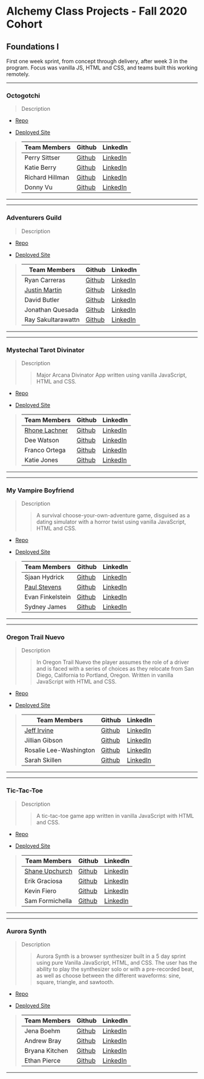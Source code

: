 # Alchemy Class Projects - Fall 2020 Cohort

## Foundations I
First one week sprint, from concept through delivery, after week 3 in the program.  Focus was vanilla JS, HTML and CSS, and teams built this working remotely.
___

 ### Octogotchi

> Description 
>>

* [Repo](https://github.com/sittserp/octogotchi)

* [Deployed Site](https://sittserp.github.io/octogotchi/)

>
>| Team Members  | Github  | LinkedIn  |
>|---|---|---|
>|  Perry Sittser | [Github](https://github.com/sittserp)   | [LinkedIn](https://www.linkedin.com/in/sittserp/)   |
>| Katie Berry |  [Github](https://github.com/KatieMBerry)  |  [LinkedIn](https://www.linkedin.com/in/katie-m-berry/)  |
>| Richard Hillman |  [Github](https://github.com/Richard-Hillman)  |  [LinkedIn](https://www.linkedin.com/in/richard-hillman/)  |
>| Donny Vu |  [Github](https://github.com/DonnyLVu)  |  [LinkedIn](https://www.linkedin.com/in/donnylvu/)  |

___
___

 ### Adventurers Guild

> Description 
>>

* [Repo](https://github.com/ryanleviathan/adventurers-guild)

* [Deployed Site](https://ryanleviathan.github.io/adventurers-guild/)

>
>| Team Members  | Github  | LinkedIn  |
>|---|---|---|
>|  Ryan Carreras | [Github](https://github.com/ryanleviathan)   | [LinkedIn](https://www.linkedin.com/in/ryancarreras/)   |
>| [Justin Martin](http://justinmartincodes.com/) |  [Github](https://github.com/JustinMartin7x)  |  [LinkedIn](https://www.linkedin.com/in/justin-martin7x/)  |
>| David Butler |  [Github](https://github.com/davidabutler92)  |  [LinkedIn](https://www.linkedin.com/in/david-arron-butler/)  |
>| Jonathan Quesada |  [Github](https://github.com/QuesadaJon)  |  [LinkedIn](https://www.linkedin.com/in/quesada-jonathan/)  |
>| Ray Sakultarawattn |  [Github](https://github.com/rsakultarawattn)  |  [LinkedIn](https://www.linkedin.com/in/raysakultarawattn/)  |

___
___

 ### Mystechal Tarot Divinator

> Description 
>>Major Arcana Divinator App written using vanilla JavaScript, HTML and CSS.

* [Repo](https://github.com/Mystechal-Divinators/project-week-tarot-divinators)

* [Deployed Site](https://mystechal-divinators.github.io/project-week-tarot-divinators/)

>
>| Team Members  | Github  | LinkedIn  |
>|---|---|---|
>|  [Rhone Lachner](http://rhonelachner.com/) | [Github](https://github.com/RhoneLachner)   | [LinkedIn](https://www.linkedin.com/in/rhonelachner/)   |
>| Dee Watson |  [Github](https://github.com/dl-watson)  |  [LinkedIn](https://www.linkedin.com/in/dl-watson/)  |
>| Franco Ortega |  [Github](https://github.com/franco-ortega)  |  [LinkedIn](https://www.linkedin.com/in/francoortega/)  |
>| Katie Jones |  [Github](https://github.com/katiejonesyo)  |  [LinkedIn](https://www.linkedin.com/in/katiejonesyo/)  |

___
___

 ### My Vampire Boyfriend

> Description 
>>A survival choose-your-own-adventure game, disguised as a dating simulator with a horror twist using vanilla JavaScript, HTML and CSS.

* [Repo](https://github.com/SjaanHydrick/my-vampire-boyfriend)

* [Deployed Site](https://sjaanhydrick.github.io/my-vampire-boyfriend/)

>
>| Team Members  | Github  | LinkedIn  |
>|---|---|---|
>|  Sjaan Hydrick | [Github](https://github.com/SjaanHydrick)   | [LinkedIn](https://www.linkedin.com/in/sjaan-hydrick/)   |
>| [Paul Stevens](https://paulstevens.dev/) |  [Github](https://github.com/Protopaco)  |  [LinkedIn](https://www.linkedin.com/in/paul-stevens-dev/)  |
>| Evan Finkelstein |  [Github](https://github.com/Evan-Finkelstein)  |  [LinkedIn](https://www.linkedin.com/in/evan-finkelstein91/)  |
>| Sydney James |  [Github](https://github.com/scjam)  |  [LinkedIn](https://www.linkedin.com/in/sydjames/)  |

___
___

 ### Oregon Trail Nuevo

> Description 
>>In Oregon Trail Nuevo the player assumes the role of a driver and is faced with a series of choices as they relocate from San Diego, California to Portland, Oregon.  Written in vanilla JavaScript with HTML and CSS.

* [Repo](https://github.com/Oregon-Trail-2020)

* [Deployed Site](https://oregon-trail-2020.github.io/ot-nuevo/)

>
>| Team Members  | Github  | LinkedIn  |
>|---|---|---|
>|  [Jeff Irvine](www.Jeffirvine.dev)| [Github](https://github.com/jeffIrvine)   | [LinkedIn](https://www.linkedin.com/in/irvinejeff/)   |
>| Jillian Gibson |  [Github](https://github.com/jillianlg)  |  [LinkedIn](https://www.linkedin.com/in/jillianlgibson/)  |
>| Rosalie Lee-Washington |  [Github](https://github.com/rosalie337)  |  [LinkedIn](https://www.linkedin.com/in/rosalielee/)  |
>| Sarah Skillen |  [Github](https://github.com/sarah-svg)  |  [LinkedIn](https://www.linkedin.com/in/sarah-skillen-7339b61b8/)  |

___
___

 ### Tic-Tac-Toe

> Description 
>>A tic-tac-toe game app written in vanilla JavaScript with HTML and CSS.

* [Repo](https://github.com/sformichella/t4-xoxo)

* [Deployed Site](https://sformichella.github.io/t4-xoxo/about/index.html)

>
>| Team Members  | Github  | LinkedIn  |
>|---|---|---|
>|  [Shane Upchurch](https://shane-upchurch.netlify.app/)| [Github](https://github.com/ShaneUP1)   | [LinkedIn](https://www.linkedin.com/in/shaneupchurch/)   |
>| Erik Graciosa |  [Github](https://github.com/ErikGraciosa)  |  [LinkedIn](https://www.linkedin.com/in/erikgraciosa/)  |
>| Kevin Fiero |  [Github](https://github.com/kevinfiero)  |  [LinkedIn](https://www.linkedin.com/in/kevinfiero/)  |
>| Sam Formichella |  [Github](https://github.com/sformichella)  |  [LinkedIn](https://www.linkedin.com/in/sam-formichella/)  |

___
___

 ### Aurora Synth

> Description 
>>Aurora Synth is a browser synthesizer built in a 5 day sprint using pure Vanilla JavaScript, HTML, and CSS. The user has the ability to play the synthesizer solo or with a pre-recorded beat, as well as choose between the different waveforms: sine, square, triangle, and sawtooth.

* [Repo](https://github.com/bryanakitchen/aurora)

* [Deployed Site](bryanakitchen.github.io/aurora/)

>
>| Team Members  | Github  | LinkedIn  |
>|---|---|---|
>| Jena Boehm | [Github](https://github.com/jena-boehm)   | [LinkedIn](https://www.linkedin.com/in/jenaboehm/)   |
>| Andrew Bray |  [Github](https://github.com/Andrew-Bray)  |  [LinkedIn](https://www.linkedin.com/in/andrew-michael-bray/)  |
>| Bryana Kitchen |  [Github](https://github.com/bryanakitchen)  |  [LinkedIn](https://www.linkedin.com/in/bryanakitchen/)  |
>| Ethan Pierce |  [Github](https://github.com/jumpybuns)  |  [LinkedIn](https://www.linkedin.com/in/ethanpiercepresents/)  |

___
